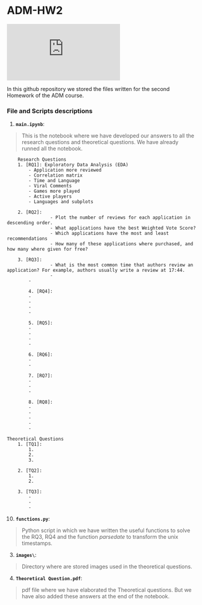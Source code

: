 # ADM-HW2

![steam](https://www.vortez.net/contentteller.php?ct=news&action=file&id=18653)

In this github repository we stored the files written for the second Homework of the ADM course.

### File and Scripts descriptions
1. __`main.ipynb`__:
  > This is the notebook where we have developed our answers to all the research questions and theoretical questions. We have already runned all the notebook.
    
        Research Questions
		1. [RQ1]: Exploratory Data Analysis (EDA)
			- Application more reviewed 
			- Correlation matrix
			- Time and Language
			- Viral Comments
			- Games more played
			- Active players
			- Languages and subplots
			  
		2. [RQ2]:
                	- Plot the number of reviews for each application in descending order.
                	- What applications have the best Weighted Vote Score?
                	- Which applications have the most and least recommendations
                	- How many of these applications where purchased, and how many where given for free?
	
		3. [RQ3]:
                	- What is the most common time that authors review an application? For example, authors usually write a review at 17:44.
                	- 
			- 
      
      		4. [RQ4]:
			- 
			- 
			- 
			- 
      
      		5. [RQ5]:
			- 
			- 
			- 
			- 
      
      		6. [RQ6]:
			- 
			- 
            
	    	7. [RQ7]:
			- 
			- 
			- 
      
      		8. [RQ8]:
			- 
			- 
			- 
			- 
			- 
        
	Theoretical Questions 
		1. [TQ1]:
			1. 
			2. 
			3. 
			
		2. [TQ2]:
			1. 
			2. 
      	
		3. [TQ3]:
			- 
			- 
			- 
      
10. __`functions.py`__:
  > Python script in which we have written the useful functions to solve the RQ3, RQ4 and the function *parsedate* to transform the unix timestamps.
3. __`images\`__: 
  > Directory where are stored images used in the theoretical questions.
4. __`Theoretical Question.pdf`__: 
  > pdf file where we have elaborated the Theoretical questions. But we have also added these answers at the end of the notebook. 

